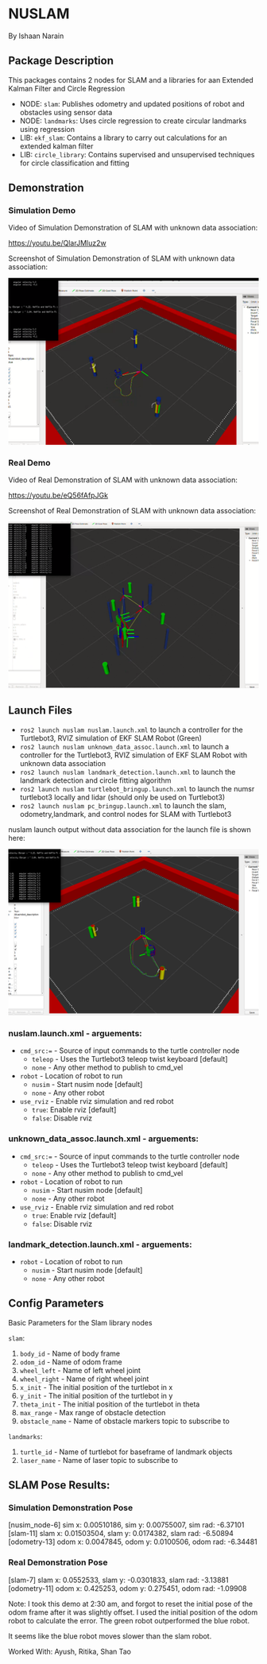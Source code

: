 # NUSLAM
By Ishaan Narain

## Package Description
This packages contains 2 nodes for SLAM and a libraries for aan Extended Kalman Filter and Circle Regression
* NODE: `slam`: Publishes odometry and updated positions of robot and obstacles using sensor data
* NODE: `landmarks`: Uses circle regression to create circular landmarks using regression
* LIB: `ekf_slam`: Contains a library to carry out calculations for an extended kalman filter
* LIB: `circle_library`: Contains supervised and unsupervised techniques for circle classification and fitting

## Demonstration
### Simulation Demo

Video of Simulation Demonstration of SLAM with unknown data association:

https://youtu.be/QlarJMluz2w

Screenshot of Simulation Demonstration of SLAM with unknown data association:

![Sim SLAM File Image](images/nuslam_sim_final.png)


### Real Demo

Video of Real Demonstration of SLAM with unknown data association:

https://youtu.be/eQ56fAfpJGk

Screenshot of Real Demonstration of SLAM with unknown data association: 

![Real SLAM File Image](images/nuslam_real_final.png)

## Launch Files
* `ros2 launch nuslam nuslam.launch.xml` to launch a controller for the Turtlebot3, RVIZ simulation of EKF SLAM Robot (Green)
* `ros2 launch nuslam unknown_data_assoc.launch.xml` to launch a controller for the Turtlebot3, RVIZ simulation of EKF SLAM Robot with unknown data association
* `ros2 launch nuslam landmark_detection.launch.xml` to launch the landmark detection and circle fitting algorithm
* `ros2 launch nuslam turtlebot_bringup.launch.xml` to launch the numsr turtlebot3 locally and lidar (should only be used on Turtlebot3)
* `ros2 launch nuslam pc_bringup.launch.xml` to launch the slam, odometry,landmark, and control nodes for SLAM with Turtlebot3

nuslam launch output without data association for the launch file is shown here:

![Launch File Image](images/nuslam_1.png)

### nuslam.launch.xml - arguements:
* `cmd_src:=` - Source of input commands to the turtle controller node
    * `teleop` - Uses the Turtlebot3 teleop twist keyboard [default]
    * `none` - Any other method to publish to cmd_vel
* `robot` - Location of robot to run 
    * `nusim` - Start nusim node [default]
    * `none` - Any other robot
* `use_rviz` - Enable rviz simulation and red robot
    * `true`: Enable rviz [default]
    * `false`: Disable rviz

### unknown_data_assoc.launch.xml - arguements:
* `cmd_src:=` - Source of input commands to the turtle controller node
    * `teleop` - Uses the Turtlebot3 teleop twist keyboard [default]
    * `none` - Any other method to publish to cmd_vel
* `robot` - Location of robot to run 
    * `nusim` - Start nusim node [default]
    * `none` - Any other robot
* `use_rviz` - Enable rviz simulation and red robot
    * `true`: Enable rviz [default]
    * `false`: Disable rviz

### landmark_detection.launch.xml - arguements:
* `robot` - Location of robot to run 
    * `nusim` - Start nusim node [default]
    * `none` - Any other robot

## Config Parameters
Basic Parameters for the Slam library nodes

`slam`:
1. `body_id` - Name of body frame
2. `odom_id` - Name of odom frame
3. `wheel_left` - Name of left wheel joint
4. `wheel_right` - Name of right wheel joint
5. `x_init` - The initial position of the turtlebot in x 
6. `y_init` - The initial position of the turtlebot in y 
7. `theta_init` - The initial position of the turtlebot in theta 
8. `max_range` - Max range of obstacle detection
9. `obstacle_name` - Name of obstacle markers topic to subscribe to

`landmarks`:
1. `turtle_id` - Name of turtlebot for baseframe of landmark objects
2. `laser_name` - Name of laser topic to subscribe to

## SLAM Pose Results:

### Simulation Demonstration Pose
[nusim_node-6] sim x: 0.00510186, sim y: 0.00755007, sim rad: -6.37101
[slam-11] slam x: 0.01503504, slam y: 0.0174382, slam rad: -6.50894
[odometry-13] odom x: 0.0047845, odom y: 0.0100506, odom rad: -6.34481


### Real Demonstration Pose
[slam-7] slam x: 0.0552533, slam y: -0.0301833, slam rad: -3.13881
[odometry-11] odom x: 0.425253, odom y: 0.275451, odom rad: -1.09908

Note: I took this demo at 2:30 am, and forgot to reset the initial pose of the odom frame after it was slightly offset. I used the initial position of the odom robot to calculate the error. The green robot outperformed the blue robot.

It seems like the blue robot moves slower than the slam robot.


Worked With: Ayush, Ritika, Shan Tao


